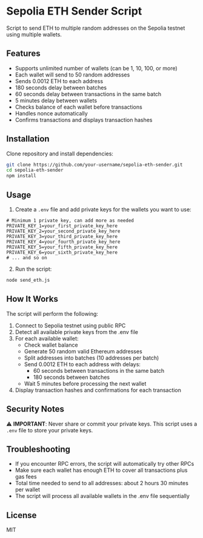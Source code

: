 # Sepolia ETH Sender Script

Script to send ETH to multiple random addresses on the Sepolia testnet using multiple wallets.

## Features

* Supports unlimited number of wallets (can be 1, 10, 100, or more)
* Each wallet will send to 50 random addresses
* Sends 0.0012 ETH to each address
* 180 seconds delay between batches
* 60 seconds delay between transactions in the same batch
* 5 minutes delay between wallets
* Checks balance of each wallet before transactions
* Handles nonce automatically
* Confirms transactions and displays transaction hashes

## Installation

Clone repository and install dependencies:

```bash
git clone https://github.com/your-username/sepolia-eth-sender.git
cd sepolia-eth-sender
npm install
```

## Usage

1. Create a `.env` file and add private keys for the wallets you want to use:
```
# Minimum 1 private key, can add more as needed
PRIVATE_KEY_1=your_first_private_key_here
PRIVATE_KEY_2=your_second_private_key_here
PRIVATE_KEY_3=your_third_private_key_here
PRIVATE_KEY_4=your_fourth_private_key_here
PRIVATE_KEY_5=your_fifth_private_key_here
PRIVATE_KEY_6=your_sixth_private_key_here
# ... and so on
```

2. Run the script:
```bash
node send_eth.js
```

## How It Works

The script will perform the following:

1. Connect to Sepolia testnet using public RPC
2. Detect all available private keys from the .env file
3. For each available wallet:
   - Check wallet balance
   - Generate 50 random valid Ethereum addresses
   - Split addresses into batches (10 addresses per batch)
   - Send 0.0012 ETH to each address with delays:
     - 60 seconds between transactions in the same batch
     - 180 seconds between batches
   - Wait 5 minutes before processing the next wallet
4. Display transaction hashes and confirmations for each transaction

## Security Notes

⚠️ **IMPORTANT**: Never share or commit your private keys. This script uses a `.env` file to store your private keys.

## Troubleshooting

* If you encounter RPC errors, the script will automatically try other RPCs
* Make sure each wallet has enough ETH to cover all transactions plus gas fees
* Total time needed to send to all addresses: about 2 hours 30 minutes per wallet
* The script will process all available wallets in the .env file sequentially

## License

MIT 